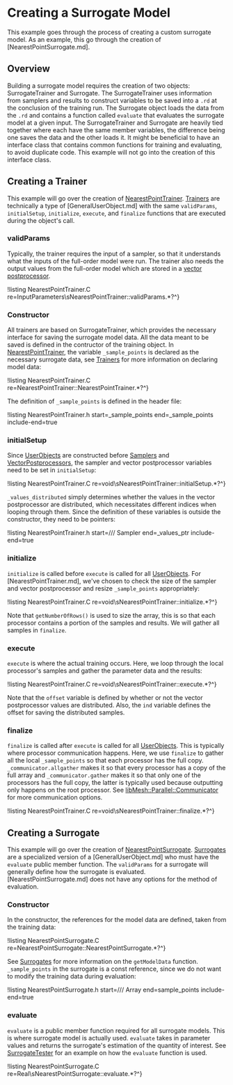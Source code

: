 # Creating a Surrogate Model

This example goes through the process of creating a custom surrogate model. As an example, this go through the creation of [NearestPointSurrogate.md].

## Overview

Building a surrogate model requires the creation of two objects: SurrogateTrainer and Surrogate. The SurrogateTrainer uses information from samplers and results to construct variables to be saved into a `.rd` at the conclusion of the training run. The Surrogate object loads the data from the `.rd` and contains a function called `evaluate` that evaluates the surrogate model at a given input. The SurrogateTrainer and Surrogate are heavily tied together where each have the same member variables, the difference being one saves the data and the other loads it. It might be beneficial to have an interface class that contains common functions for training and evaluating, to avoid duplicate code. This example will not go into the creation of this interface class.

## Creating a Trainer

This example will go over the creation of [NearestPointTrainer](NearestPointTrainer.md). [Trainers](Trainers/index.md) are technically a type of [GeneralUserObject.md] with the same `validParams`, `initialSetup`, `initialize`, `execute`, and `finalize` functions that are executed during the object's call.

### validParams

Typically, the trainer requires the input of a sampler, so that it understands what the inputs of the full-order model were run. The trainer also needs the output values from the full-order model which are stored in a [vector postprocessor](VectorPostprocessors/index.md).

!listing NearestPointTrainer.C re=InputParameters\sNearestPointTrainer::validParams.*?^}

### Constructor

All trainers are based on SurrogateTrainer, which provides the necessary interface for saving the surrogate model data. All the data meant to be saved is defined in the contructor of the training object. In [NearestPointTrainer](NearestPointTrainer.md), the variable `_sample_points` is declared as the necessary surrogate data, see [Trainers](Trainers/index.md) for more information on declaring model data:

!listing NearestPointTrainer.C re=NearestPointTrainer::NearestPointTrainer.*?^}

The definition of `_sample_points` is defined in the header file:

!listing NearestPointTrainer.h start=_sample_points end=_sample_points include-end=true

### initialSetup

Since [UserObjects](UserObjects/index.md) are constructed before [Samplers](Samplers/index.md) and [VectorPostprocessors](VectorPostprocessors/index.md), the sampler and vector postprocessor variables need to be set in `initialSetup`:

!listing NearestPointTrainer.C re=void\sNearestPointTrainer::initialSetup.*?^}

`_values_distributed` simply determines whether the values in the vector postprocessor are distributed, which necessitates different indices when looping through them. Since the definition of these variables is outside the constructor, they need to be pointers:

!listing NearestPointTrainer.h start=/// Sampler end=_values_ptr include-end=true

### initialize

`initialize` is called before `execute` is called for all [UserObjects](UserObjects/index.md). For [NearestPointTrainer.md], we've chosen to check the size of the sampler and vector postprocessor and resize `_sample_points` appropriately:

!listing NearestPointTrainer.C re=void\sNearestPointTrainer::initialize.*?^}

Note that `getNumberOfRows()` is used to size the array, this is so that each processor contains a portion of the samples and results. We will gather all samples in `finalize`.

### execute

`execute` is where the actual training occurs. Here, we loop through the local processor's samples and gather the parameter data and the results:

!listing NearestPointTrainer.C re=void\sNearestPointTrainer::execute.*?^}

Note that the `offset` variable is defined by whether or not the vector postprocessor values are distributed. Also, the `ind` variable defines the offset for saving the distributed samples.

### finalize

`finalize` is called after `execute` is called for all [UserObjects](UserObjects/index.md). This is typically where processor communication happens. Here, we use `finalize` to gather all the local `_sample_points` so that each processor has the full copy. `_communicator.allgather` makes it so that every processor has a copy of the full array and `_communicator.gather` makes it so that only one of the processors has the full copy, the latter is typically used because outputting only happens on the root processor. See [libMesh::Parallel::Communicator](http://libmesh.github.io/doxygen/classlibMesh_1_1Parallel_1_1Communicator.html) for more communication options.

!listing NearestPointTrainer.C re=void\sNearestPointTrainer::finalize.*?^}

## Creating a Surrogate

This example will go over the creation of [NearestPointSurrogate](NearestPointSurrogate.md). [Surrogates](Surrogates/index.md) are a specialized version of a [GeneralUserObject.md] who must have the `evaluate` public member function. The `validParams` for a surrogate will generally define how the surrogate is evaluated. [NearestPointSurrogate.md] does not have any options for the method of evaluation.

### Constructor

In the constructor, the references for the model data are defined, taken from the training data:

!listing NearestPointSurrogate.C re=NearestPointSurrogate::NearestPointSurrogate.*?^}

See [Surrogates](Surrogates/index.md) for more information on the `getModelData` function. `_sample_points` in the surrogate is a const reference, since we do not want to modify the training data during evaluation:

!listing NearestPointSurrogate.h start=/// Array end=sample_points include-end=true

### evaluate

`evaluate` is a public member function required for all surrogate models. This is where surrogate model is actually used. `evaluate` takes in parameter values and returns the surrogate's estimation of the quantity of interest. See [SurrogateTester](SurrogateTester.C) for an example on how the `evaluate` function is used.

!listing NearestPointSurrogate.C re=Real\sNearestPointSurrogate::evaluate.*?^}
